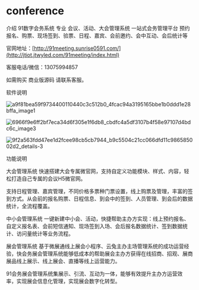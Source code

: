# conference
介绍
91数字会务系统 专业 会议、活动、大会管理系统 一站式会务管理平台 预约报名、购票、现场签到、验票、日程、嘉宾、会前邀约、会中互动、会后统计等 

官网地址：[http://91meeting.sunrise0591.com/](http://jtiot.jtwyled.com/91meeting/index.html)

客服电话/微信：13075994857

如需购买 商业版源码 请联系客服。

软件说明

![a9f81bea59f9734400110440c3c512b0_4fcac94a3195165bbe1b0ddd1e28bffa_image1](https://github.com/user-attachments/assets/7d5647de-a12d-4d06-808b-c59798e11218)

![6966f9e6ff2bf7eca34d6f305e1f6db8_cbdfc4a5df3107b4f58e97107d4bdc6c_image3](https://github.com/user-attachments/assets/55d2d2dc-472e-4d05-9612-d7c69f04bdac)

![9f2a563fdd47ee1d2fcee98cb5cb7944_b9c5504c21cc066dfd11c986585002d2_details-3](https://github.com/user-attachments/assets/f5a27a11-e76c-4f9d-be45-91141ec03ed2)


功能说明

大会管理系统 快速搭建大会专属微官网，支持自定义功能模块、样式、内容，轻松打造自己专属的会议H5微官网。

支持日程管理、嘉宾管理，不同价格多票种门票设置，线上购票及管理，丰富的签到方式。从会前的报名购票、日程信息、到会中的签到、人员管理、到会后的数据统计，全流程覆盖。

中小会管理系统 一键新建中小会、活动，快捷帮助主办方实现：线上预约报名、自定义报名表、会前短信通知、现场签到入场、会后报名数据统计、签到数据统计、访问量统计等业务流程。

展会管理系统 基于微展通线上展会小程序、云兔主办主场管理系统的成功运营经验，快会务展会管理系统能够低成本的帮助展会主办方获得在线招商、招观、展商展品线上展示、线上展会、直播等线上运营能力。

91会务展会管理系统集展示、引流、互动为一体，能够有效提升主办方运营效率，实现展会信息化管理，实现展会数字化转型。



